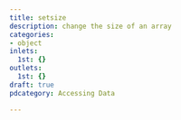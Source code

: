 ```yaml
---
title: setsize
description: change the size of an array
categories:
- object
inlets:
  1st: {}
outlets:
  1st: {}
draft: true
pdcategory: Accessing Data

---
```


